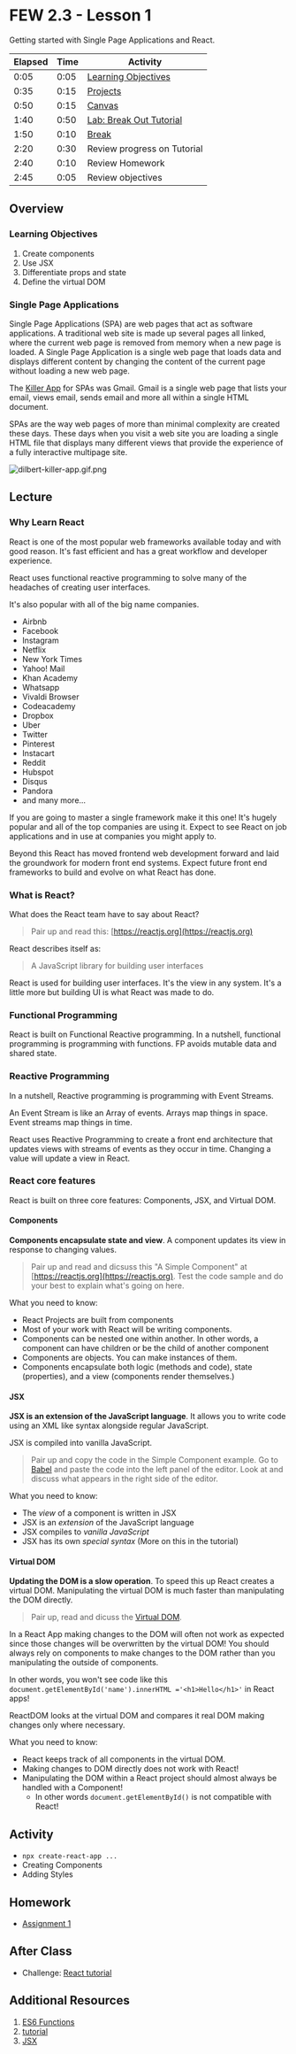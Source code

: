 # FEW 2.3 - Lesson 1

Getting started with Single Page Applications and React. 

| **Elapsed** | **Time** | **Activity** |
| ----------- | --------- | ------------ |
| 0:05 | 0:05 | [Learning Objectives](#class-learning-objectives) |
| 0:35 | 0:15 | [Projects](#projects) |
| 0:50 | 0:15 | [Canvas](#canvas) |
| 1:40 | 0:50 | [Lab: Break Out Tutorial](#lab) |
| 1:50 | 0:10 | [Break](#break) |
| 2:20 | 0:30 | Review progress on Tutorial |
| 2:40 | 0:10 | Review Homework |
| 2:45 | 0:05 | Review objectives |

## Overview

### Learning Objectives

1. Create components
1. Use JSX 
1. Differentiate props and state 
1. Define the virtual DOM

### Single Page Applications

Single Page Applications (SPA) are web pages that act as software applications. A traditional web site is made up several pages all linked, where the current web page is removed from memory when a new page is loaded.  A Single Page Application is a single web page that loads data and displays different content by changing the content of the current page without loading a new web page.

The [Killer App](https://en.wikipedia.org/wiki/Killer_application) for SPAs was Gmail. Gmail is a single web page that lists your email, views email, sends email and more all within a single HTML document.

SPAs are the way web pages of more than minimal complexity are created these days. These days when you visit a web site you are loading a single HTML file that displays many different views that provide the experience of a fully interactive multipage site. 

![dilbert-killer-app.gif.png](dilbert-killer-app.gif.png)

## Lecture

### Why Learn React

React is one of the most popular web frameworks available today and with good reason. It's fast efficient and has a great workflow and developer experience. 

React uses functional reactive programming to solve many of the headaches of creating user interfaces.

It's also popular with all of the big name companies. 

- Airbnb
- Facebook
- Instagram
- Netflix
- New York Times
- Yahoo! Mail
- Khan Academy
- Whatsapp
- Vivaldi Browser
- Codeacademy
- Dropbox
- Uber
- Twitter 
- Pinterest
- Instacart
- Reddit 
- Hubspot
- Disqus
- Pandora
- and many more...

If you are going to master a single framework make it this one! It's hugely popular and all of the top companies are using it. Expect to see React on job applications and in use at companies you might apply to. 

Beyond this React has moved frontend web development forward and laid the groundwork for modern front end systems. Expect future front end frameworks to build and evolve on what React has done. 

### What is React?

What does the React team have to say about React? 

> Pair up and read this: [https://reactjs.org](https://reactjs.org)

React describes itself as: 

> A JavaScript library for building user interfaces

React is used for building user interfaces. It's the view in any system. It's a little more but building UI is what React was made to do.

### Functional Programming

React is built on Functional Reactive programming. In a nutshell, functional programming is programming with functions. FP avoids mutable data and shared state. 

### Reactive Programming

In a nutshell, Reactive programming is programming with Event Streams. 

An Event Stream is like an Array of events. Arrays map things in space. Event streams map things in time. 

React uses Reactive Programming to create a front end architecture that updates views with streams of events as they occur in time. Changing a value will update a view in React.  

### React core features

React is built on three core features: Components, JSX, and Virtual DOM.     

#### Components 

**Components encapsulate state and view**. A component updates its view in response to changing values. 

> Pair up and read and dicsuss this "A Simple Component" at [https://reactjs.org](https://reactjs.org). Test the code sample and do your best to explain what's going on here. 

What you need to know: 

- React Projects are built from components
- Most of your work with React will be writing components. 
- Components can be nested one within another. In other words, a component can have children or be the child of another component
- Components are objects. You can make instances of them. 
- Components encapsulate both logic (methods and code), state (properties), and a view (components render themselves.)

#### JSX

**JSX is an extension of the JavaScript language**. It allows you to write code using an XML like syntax alongside regular JavaScript. 

JSX is compiled into vanilla JavaScript.

> Pair up and copy the code in the Simple Component example. Go to [Babel](https://babeljs.io/repl/#?presets=react&code_lz=MYewdgzgLgBApgGzgWzmWBeGAeAFgRgD4AJRBEAGhgHcQAnBAEwEJsB6AwgbgChRJY_KAEMAlmDh0YWRiGABXVOgB0AczhQAokiVQAQgE8AkowAUAcjogQUcwEpeAJTjDgUACIB5ALLK6aRklTRBQ0KCohMQk6Bx4gA) and paste the code into the left panel of the editor. Look at and discuss what appears in the right side of the editor. 

What you need to know: 

- The _view_ of a component is written in JSX
- JSX is an _extension_ of the JavaScript language 
- JSX compiles to _vanilla JavaScript_ 
- JSX has its own _special syntax_ (More on this in the tutorial)

#### Virtual DOM 

**Updating the DOM is a slow operation**. To speed this up React creates a virtual DOM. Manipulating the virtual DOM is much faster than manipulating the DOM directly.

> Pair up, read and dicuss the [Virtual DOM](https://reactjs.org/docs/faq-internals.html).

In a React App making changes to the DOM will often not work as expected since those changes will be overwritten by the virtual DOM! You should always rely on components to make changes to the DOM rather than you manipulating the outside of components. 

In other words, you won't see code like this `document.getElementById('name').innerHTML ='<h1>Hello</h1>'` in React apps!

ReactDOM looks at the virtual DOM and compares it real DOM making changes only where necessary. 

What you need to know: 

- React keeps track of all components in the virtual DOM.
- Making changes to DOM directly does not work with React! 
- Manipulating the DOM within a React project should almost always be handled with a Component!
    - In other words `document.getElementById()` is not compatible with React! 

## Activity

- `npx create-react-app ...`
- Creating Components
- Adding Styles

## Homework

- [Assignment 1](../Assignments/Assignment-01.md)

## After Class

- Challenge: [React tutorial](https://reactjs.org/tutorial/tutorial.html)

## Additional Resources

1. [ES6 Functions](https://developer.mozilla.org/en-US/docs/Web/JavaScript/Reference/Functions/Arrow_functions)
1. [tutorial](https://reactjs.org/tutorial/tutorial.html)
1. [JSX](https://reactjs.org/docs/introducing-jsx.html)
